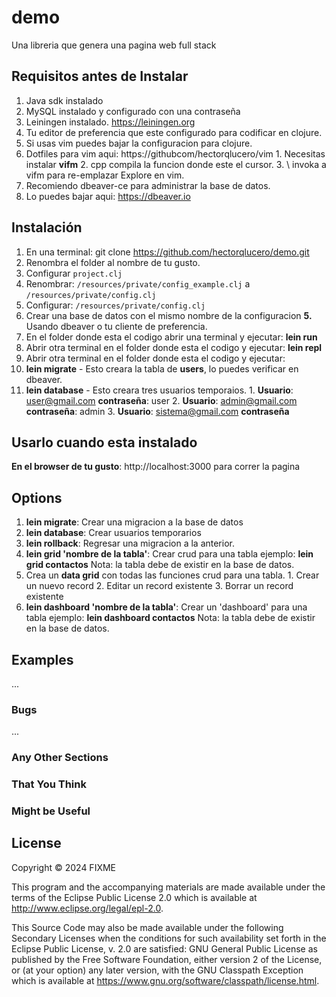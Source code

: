 # demo
Una libreria que genera una pagina web full stack

## Requisitos antes de Instalar
1. Java sdk instalado
2. MySQL instalado y configurado con una contraseña
3. Leiningen instalado. https://leiningen.org
4. Tu editor de preferencia que este configurado para codificar en clojure.
5. Si usas vim puedes bajar la configuracion para clojure.
  1. Dotfiles para vim aqui: https://githubcom/hectorqlucero/vim
    1. Necesitas instalar **vifm**
    2. cpp compila la funcion donde este el cursor.
    3. \\ invoka a vifm para re-emplazar Explore en vim.
6. Recomiendo dbeaver-ce para administrar la base de datos.
  1. Lo puedes bajar aqui: https://dbeaver.io

## Instalación
1. En una terminal: git clone https://github.com/hectorqlucero/demo.git
2. Renombra el folder al nombre de tu gusto.
3. Configurar `project.clj`
4. Renombrar: `/resources/private/config_example.clj` a `/resources/private/config.clj`
5. Configurar: `/resources/private/config.clj`
6. Crear una base de datos con el mismo nombre de la configuracion **5.** Usando dbeaver o tu cliente de preferencia.
7. En el folder donde esta el codigo abrir una terminal y ejecutar: **lein run**
8. Abrir otra terminal en el folder donde esta el codigo y ejecutar: **lein repl**
9. Abrir otra terminal en el folder donde esta el codigo y ejecutar:
  1. **lein migrate** - Esto creara la tabla de **users**, lo puedes verificar en dbeaver.
  2. **lein database** - Esto creara tres usuarios temporaios.
    1. **Usuario**: user@gmail.com    **contraseña**: user
    2. **Usuario**: admin@gmail.com   **contraseña**: admin
    3. **Usuario**: sistema@gmail.com **contraseña**

## Usarlo cuando esta instalado
**En el browser de tu gusto**: http://localhost:3000 para correr la pagina

## Options
1. **lein migrate**: Crear una migracion a la base de datos
2. **lein database**: Crear usuarios temporarios
3. **lein rollback**: Regresar una migracion a la anterior.
4. **lein grid 'nombre de la tabla'**: Crear crud para una tabla ejemplo: **lein grid contactos** Nota: la tabla debe de existir en la base de datos.
  1. Crea un **data grid** con todas las funciones crud para una tabla.
    1. Crear un nuevo record
    2. Editar un record existente
    3. Borrar un record existente
5. **lein dashboard 'nombre de la tabla'**: Crear un 'dashboard' para una tabla ejemplo: **lein dashboard contactos** Nota: la tabla debe de existir en la base de datos.


## Examples

...

### Bugs

...

### Any Other Sections
### That You Think
### Might be Useful

## License

Copyright © 2024 FIXME

This program and the accompanying materials are made available under the
terms of the Eclipse Public License 2.0 which is available at
http://www.eclipse.org/legal/epl-2.0.

This Source Code may also be made available under the following Secondary
Licenses when the conditions for such availability set forth in the Eclipse
Public License, v. 2.0 are satisfied: GNU General Public License as published by
the Free Software Foundation, either version 2 of the License, or (at your
option) any later version, with the GNU Classpath Exception which is available
at https://www.gnu.org/software/classpath/license.html.

